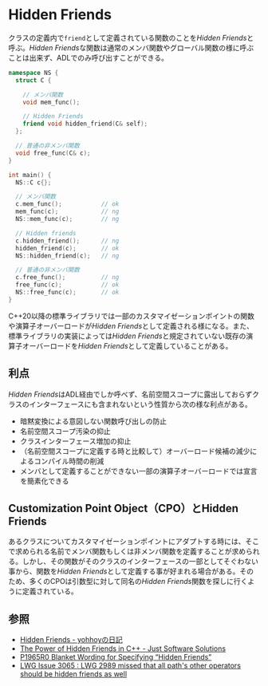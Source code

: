 # Hidden Friends

クラスの定義内で`friend`として定義されている関数のことを*Hidden Friends*と呼ぶ。*Hidden Friends*な関数は通常のメンバ関数やグローバル関数の様に呼ぶことは出来ず、ADLでのみ呼び出すことができる。

```cpp
namespace NS {
  struct C {

    // メンバ関数
    void mem_func();

    // Hidden Friends
    friend void hidden_friend(C& self);
  };

  // 普通の非メンバ関数
  void free_func(C& c);
}

int main() {
  NS::C c{};

  // メンバ関数
  c.mem_func();           // ok
  mem_func(c);            // ng
  NS::mem_func(c);        // ng

  // Hidden friends
  c.hidden_friend();      // ng
  hidden_friend(c);       // ok
  NS::hidden_friend(c);   // ng

  // 普通の非メンバ関数
  c.free_func();          // ng
  free_func(c);           // ok
  NS::free_func(c);       // ok
}
```

C++20以降の標準ライブラリでは一部のカスタマイゼーションポイントの関数や演算子オーバーロードが*Hidden Friends*として定義される様になる。また、標準ライブラリの実装によっては*Hidden Friends*と規定されていない既存の演算子オーバーロードを*Hidden Friends*として定義していることがある。

## 利点

*Hidden Friends*はADL経由でしか呼べず、名前空間スコープに露出しておらずクラスのインターフェースにも含まれないという性質から次の様な利点がある。

- 暗黙変換による意図しない関数呼び出しの防止
- 名前空間スコープ汚染の抑止
- クラスインターフェース増加の抑止
- （名前空間スコープに定義する時と比較して）オーバーロード候補の減少によるコンパイル時間の削減
- メンバとして定義することができない一部の演算子オーバーロードでは宣言を簡素化できる

## Customization Point Object（CPO）とHidden Friends

あるクラスについてカスタマイゼーションポイントにアダプトする時には、そこで求められる名前でメンバ関数もしくは非メンバ関数を定義することが求められる。しかし、その関数がそのクラスのインターフェースの一部としてそぐわない事から、関数を*Hidden Friends*として定義する事が好まれる場合がある。そのため、多くのCPOは引数型に対して同名の*Hidden Friends*関数を探しに行くように定義されている。

## 参照
- [Hidden Friends - yohhoyの日記](https://yohhoy.hatenadiary.jp/entry/20190531/p1)
- [The Power of Hidden Friends in C++ - Just Software Solutions](https://www.justsoftwaresolutions.co.uk/cplusplus/hidden-friends.html)
- [P1965R0 Blanket Wording for Specifying “Hidden Friends”](http://www.open-std.org/jtc1/sc22/wg21/docs/papers/2019/p1965r0.pdf)
- [LWG Issue 3065 : LWG 2989 missed that all path's other operators should be hidden friends as well](https://cplusplus.github.io/LWG/issue3065)

